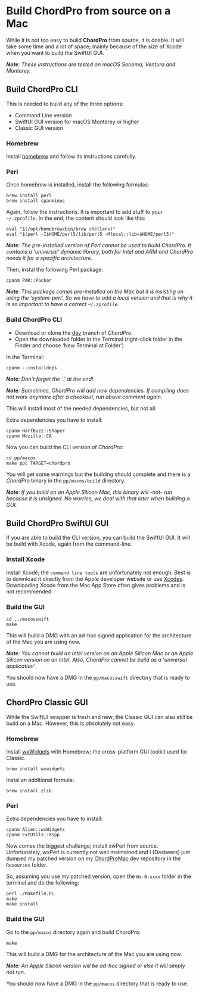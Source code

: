 # Build ChordPro from source on a Mac

While it is not too easy to build **ChordPro** from source, it is doable. It will take some time and a lot of space; mainly because of the size of Xcode when you want to build the SwiftUI GUI.

***Note**: These instructions are tested on macOS Sonoma, Ventura and Monterey.*

## Build ChordPro CLI

This is needed to build any of the three options:

- Command Line version
- SwiftUI GUI version for macOS Monterey or higher
- Classic GUI version

### Homebrew

Install [homebrew](https://brew.sh) and follow its instructions carefully.

### Perl

Once homebrew is installed, install the following formulas:

	brew install perl
	brew install cpanminus

Again, follow the instructions. It is important to add stuff to your `~/.zprofile`. In the end, the content should look like this:

	eval "$(/opt/homebrew/bin/brew shellenv)"
	eval "$(perl -I$HOME/perl5/lib/perl5 -Mlocal::lib=$HOME/perl5)"

***Note**: The pre-installed version of Perl cannot be used to build ChordPro. It contains a ‘universal’ dynamic library, both for Intel and ARM and ChordPro needs it for a specific architecture.*

Then, instal the following Perl package:

	cpanm PAR::Packer

***Note**: This package comes pre-installed on the Mac but it is insisting on using the ‘system-perl’. So we have to add a local version and that is why it is so important to have a correct `~/.zprofile`.*

### Build ChordPro CLI
	
- Download or clone the [dev](https://github.com/ChordPro/chordpro/tree/dev) branch of *ChordPro*.
- Open the downloaded folder in the Terminal (right-click folder in the Finder and choose ‘New Terminal at Folder’)

In the Terminal:

	cpanm --installdeps .

***Note**: Don’t forget the ‘.’ at the end!*

***Note**: Sometimes, ChordPro will add new dependencies. If compiling does not work anymore after a checkout, run above comment again.*

This will install most of the needed dependencies, but not all.

Extra dependencies you have to install:

	cpanm HarfBuzz::Shaper
	cpanm Mozilla::CA

Now you can build the CLI version of *ChordPro*:

	cd pp/macos
	make ppl TARGET=chordpro
	
You will get some warnings but the building should complete and there is a *ChordPro* binary in the `pp/macos/build` directory.

***Note**: If you build on an Apple Silicon Mac, this binary will -not- run because it is unsigned. No worries, we deal with that later when building a GUI.*

## Build ChordPro SwiftUI GUI

If you are able to build the CLI version, you can build the SwiftUI GUI. It will be build with Xcode, again from the command-line.

### Install Xcode

Install Xcode; the `command line tools` are unfortunately not enough. Best is to download it directly from the Apple developer website or use [Xcodes](https://www.xcodes.app). Downloading Xcode from the Mac App Store often gives problems and is not recommended.

### Build the GUI

	cd ../macosswift
	make
	
This will build a DMG with an ad-hoc signed application for the architecture of the Mac you are using now.

***Note**: You cannot build an Intel version on an Apple Silicon Mac or an Apple Silicon version on an Intel. Also, ChordPro cannot be build as a ‘universal application’*.

You should now have a DMG in the `pp/macosswift` directory that is ready to use.

## ChordPro Classic GUI

While the SwiftUI wrapper is fresh and new; the Classic GUI can also still be build on a Mac. However, this is *absolutely* not easy.

### Homebrew

Install [wxWidgets](https://www.wxwidgets.org) with Homebrew; the cross-platform GUI toolkit used for Classic.

	brew install wxwidgets

Instal an additional formula:

	brew install zlib
	
### Perl

Extra dependencies you have to install:

	cpanm Alien::wxWidgets
	cpanm ExtUtils::XSpp

Now comes the biggest challenge; install xwPerl from source. Unfortunately, wxPerl is currently not well maintained and I (Desbeers) just dumped my patched version on my [ChordProMac](https://github.com/Desbeers/ChordProMac) dev repository in the `Resources` folder.

So, assuming you use my patched version, open the `Wx-0.xxxx` folder in the terminal and do the following:

	perl ./Makefile.PL
	make
	make install
	
### Build the GUI
	
Go to the `pp/macos` directory again and build ChordPro:

	make
	
This will build a DMG for the architecture of the Mac you are using now.

***Note**: An Apple Silicon version will be ad-hoc signed or else it will simply not run.*

You should now have a DMG in the `pp/macos` directory that is ready to use.


